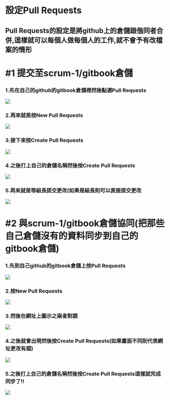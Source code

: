 # 設定Pull Requests

## Pull Requests的設定是將github上的倉儲跟偕同者合併,這樣就可以每個人做每個人的工作,就不會予有改檔案的情形

# **\#1 提交至scrum-1/gitbook倉儲**

### 1.先在自己的github的gitbook倉儲裡然後點選Pull Requests

![](/assets/1111.png)

### 2.再來就是按New Pull Requests

![](/assets/2221222.png)

### 3.接下來按Create Pull Requests

![](/assets/33333.png)

### 4.之後打上自己的倉儲名稱然後按Create Pull Requests

![](/assets/4444444444.png)

### 5.再來就是等組長提交更改\(如果是組長則可以直接提交更改

![](/assets/555.png)

# \#2 與scrum-1/gitbook倉儲協同\(把那些自己倉儲沒有的資料同步到自己的gitbook倉儲\)

### 1.先到自己github的gitbook倉儲上按Pull Requests

![](/assets/12212.png)

### 2.按New Pull Requests

![](/assets/1414.png)

### 3.然後在網址上圖示之兩者對調

![](/assets/6666.png)

### 4.之後就會出現然後按Create Pull Requests\(如果畫面不同則代表網址更改有錯\)

![](/assets/88888.png)

### 5.之後打上自己的倉儲名稱然後按Create Pull Requests這樣就完成同步了!!

![](/assets/9999.png)

